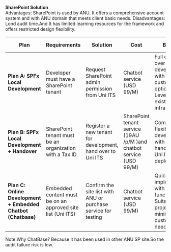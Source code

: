 
**SharePoint Solution**<br>
Advantages: SharePoint is used by ANU. It offers a comprehensive account system and with ANU domain that meets client basic needs.
Disadvantages: Lond audit time.And It has limited learning resources for the framework and offers restricted design flexibility.

| **Plan**                                                     | **Requirements**                                               | **Solution**                                                    | **Cost**                                                            | **Benefits**                                                                                          | **Risks**                                                                                  | **Implementation Time** | **Scalability**                                                                                                 |
|--------------------------------------------------------------|----------------------------------------------------------------|-----------------------------------------------------------------|---------------------------------------------------------------------|-------------------------------------------------------------------------------------------------------|--------------------------------------------------------------------------------------------|-------------------------|-----------------------------------------------------------------------------------------------------------------|
| **Plan A: SPFx Local Development**                           | Developer must have a SharePoint tenant                      | Request SharePoint admin permission from Uni ITS                 | Chatbot service (USD 99/M)                                          | Full control over development with flexible customization options. Leverages existing infrastructure. | Delays in obtaining admin permissions from Uni ITS may affect timeline. ANU IT audit time. | 5-7 weeks + audit time. | High scalability for adding new features and components.                                                         |
| **Plan B: SPFx Local Development + Handover**                | SharePoint tenant must be an organization with a Tax ID      | Register a new tenant for development, hand over to Uni ITS      | SharePoint tenant service (19AU /p/M )and chatbot service (USD 99/M) | Combines flexible local development with smooth handover to Uni ITS for deployment.                   | Additional cost for tenant registration and potential handover delays. ANU IT audit time.                    | 5-7 weeks + audit time.              | High scalability for adding new features and components. |
| **Plan C: Online Development + Embedded Chatbot (Chatbase)** | Embedded content must be on an approved site list (Uni ITS)  | Confirm the site list with ANU or purchase service for testing   | Chatbot service (USD 99/M)                                          | Quick implementation with basic functionality. Suitable for projects with minimal customization needs. | Limited customization, may not meet long-term project requirements. ANU IT audit time.                       | 2-4 weeks + audit time.              | Limited scalability due to lack of customization capabilities.     |

Note:Why ChatBase? Because it has been used in other ANU SP site.So the audit failure risk is low.